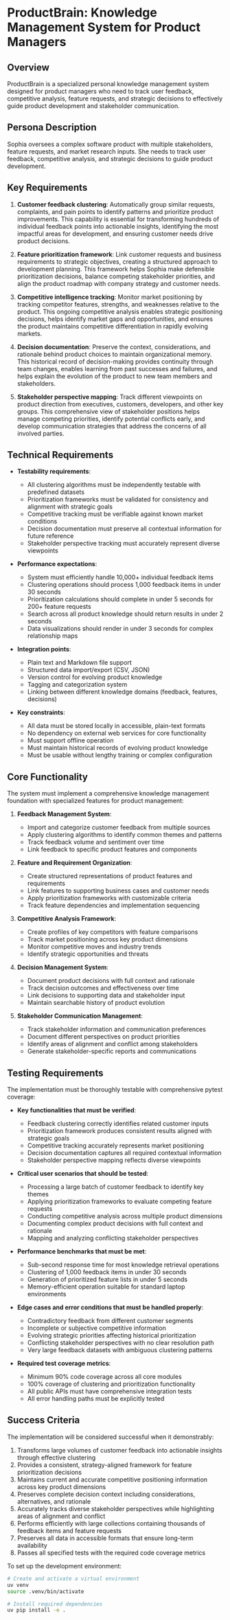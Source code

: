 # ProductBrain: Knowledge Management System for Product Managers

## Overview
ProductBrain is a specialized personal knowledge management system designed for product managers who need to track user feedback, competitive analysis, feature requests, and strategic decisions to effectively guide product development and stakeholder communication.

## Persona Description
Sophia oversees a complex software product with multiple stakeholders, feature requests, and market research inputs. She needs to track user feedback, competitive analysis, and strategic decisions to guide product development.

## Key Requirements
1. **Customer feedback clustering**: Automatically group similar requests, complaints, and pain points to identify patterns and prioritize product improvements. This capability is essential for transforming hundreds of individual feedback points into actionable insights, identifying the most impactful areas for development, and ensuring customer needs drive product decisions.

2. **Feature prioritization framework**: Link customer requests and business requirements to strategic objectives, creating a structured approach to development planning. This framework helps Sophia make defensible prioritization decisions, balance competing stakeholder priorities, and align the product roadmap with company strategy and customer needs.

3. **Competitive intelligence tracking**: Monitor market positioning by tracking competitor features, strengths, and weaknesses relative to the product. This ongoing competitive analysis enables strategic positioning decisions, helps identify market gaps and opportunities, and ensures the product maintains competitive differentiation in rapidly evolving markets.

4. **Decision documentation**: Preserve the context, considerations, and rationale behind product choices to maintain organizational memory. This historical record of decision-making provides continuity through team changes, enables learning from past successes and failures, and helps explain the evolution of the product to new team members and stakeholders.

5. **Stakeholder perspective mapping**: Track different viewpoints on product direction from executives, customers, developers, and other key groups. This comprehensive view of stakeholder positions helps manage competing priorities, identify potential conflicts early, and develop communication strategies that address the concerns of all involved parties.

## Technical Requirements
- **Testability requirements**:
  - All clustering algorithms must be independently testable with predefined datasets
  - Prioritization frameworks must be validated for consistency and alignment with strategic goals
  - Competitive tracking must be verifiable against known market conditions
  - Decision documentation must preserve all contextual information for future reference
  - Stakeholder perspective tracking must accurately represent diverse viewpoints

- **Performance expectations**:
  - System must efficiently handle 10,000+ individual feedback items
  - Clustering operations should process 1,000 feedback items in under 30 seconds
  - Prioritization calculations should complete in under 5 seconds for 200+ feature requests
  - Search across all product knowledge should return results in under 2 seconds
  - Data visualizations should render in under 3 seconds for complex relationship maps

- **Integration points**:
  - Plain text and Markdown file support
  - Structured data import/export (CSV, JSON)
  - Version control for evolving product knowledge
  - Tagging and categorization system
  - Linking between different knowledge domains (feedback, features, decisions)

- **Key constraints**:
  - All data must be stored locally in accessible, plain-text formats
  - No dependency on external web services for core functionality
  - Must support offline operation
  - Must maintain historical records of evolving product knowledge
  - Must be usable without lengthy training or complex configuration

## Core Functionality
The system must implement a comprehensive knowledge management foundation with specialized features for product management:

1. **Feedback Management System**:
   - Import and categorize customer feedback from multiple sources
   - Apply clustering algorithms to identify common themes and patterns
   - Track feedback volume and sentiment over time
   - Link feedback to specific product features and components

2. **Feature and Requirement Organization**:
   - Create structured representations of product features and requirements
   - Link features to supporting business cases and customer needs
   - Apply prioritization frameworks with customizable criteria
   - Track feature dependencies and implementation sequencing

3. **Competitive Analysis Framework**:
   - Create profiles of key competitors with feature comparisons
   - Track market positioning across key product dimensions
   - Monitor competitive moves and industry trends
   - Identify strategic opportunities and threats

4. **Decision Management System**:
   - Document product decisions with full context and rationale
   - Track decision outcomes and effectiveness over time
   - Link decisions to supporting data and stakeholder input
   - Maintain searchable history of product evolution

5. **Stakeholder Communication Management**:
   - Track stakeholder information and communication preferences
   - Document different perspectives on product priorities
   - Identify areas of alignment and conflict among stakeholders
   - Generate stakeholder-specific reports and communications

## Testing Requirements
The implementation must be thoroughly testable with comprehensive pytest coverage:

- **Key functionalities that must be verified**:
  - Feedback clustering correctly identifies related customer inputs
  - Prioritization framework produces consistent results aligned with strategic goals
  - Competitive tracking accurately represents market positioning
  - Decision documentation captures all required contextual information
  - Stakeholder perspective mapping reflects diverse viewpoints

- **Critical user scenarios that should be tested**:
  - Processing a large batch of customer feedback to identify key themes
  - Applying prioritization frameworks to evaluate competing feature requests
  - Conducting competitive analysis across multiple product dimensions
  - Documenting complex product decisions with full context and rationale
  - Mapping and analyzing conflicting stakeholder perspectives

- **Performance benchmarks that must be met**:
  - Sub-second response time for most knowledge retrieval operations
  - Clustering of 1,000 feedback items in under 30 seconds
  - Generation of prioritized feature lists in under 5 seconds
  - Memory-efficient operation suitable for standard laptop environments

- **Edge cases and error conditions that must be handled properly**:
  - Contradictory feedback from different customer segments
  - Incomplete or subjective competitive information
  - Evolving strategic priorities affecting historical prioritization
  - Conflicting stakeholder perspectives with no clear resolution path
  - Very large feedback datasets with ambiguous clustering patterns

- **Required test coverage metrics**:
  - Minimum 90% code coverage across all core modules
  - 100% coverage of clustering and prioritization functionality
  - All public APIs must have comprehensive integration tests
  - All error handling paths must be explicitly tested

## Success Criteria
The implementation will be considered successful when it demonstrably:

1. Transforms large volumes of customer feedback into actionable insights through effective clustering
2. Provides a consistent, strategy-aligned framework for feature prioritization decisions
3. Maintains current and accurate competitive positioning information across key product dimensions
4. Preserves complete decision context including considerations, alternatives, and rationale
5. Accurately tracks diverse stakeholder perspectives while highlighting areas of alignment and conflict
6. Performs efficiently with large collections containing thousands of feedback items and feature requests
7. Preserves all data in accessible formats that ensure long-term availability
8. Passes all specified tests with the required code coverage metrics

To set up the development environment:
```bash
# Create and activate a virtual environment
uv venv
source .venv/bin/activate

# Install required dependencies
uv pip install -e .
```
